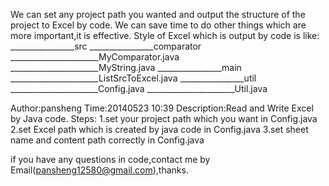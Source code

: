  
   We can set any project path you wanted and output the structure of the project to Excel by code.
   We can save time to do other things which are more important,it is effective.
   Style of Excel which is output by code is like:
________________src
________________comparator
______________________MyComparator.java
______________________MyString.java
________________main
______________________ListSrcToExcel.java
________________util
______________________Config.java
______________________Util.java
 
 
 Author:pansheng
 Time:20140523 10:39
 Description:Read and Write Excel by Java code.
 Steps:
     1.set your project path which you want in Config.java
     2.set Excel path which is created by java code in Config.java
     3.set sheet name and content path correctly in Config.java
   
 if you have any questions in code,contact me by Email(pansheng12580@gmail.com),thanks.